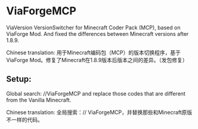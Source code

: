 # ViaForgeMCP
ViaVersion VersionSwitcher for Minecraft Coder Pack (MCP), based on ViaForge Mod. And fixed the differences between Minecraft versions after 1.8.9.

Chinese translation: 用于Minecraft编码包（MCP）的版本切换程序，基于ViaForge Mod。修复了Minecraft在1.8.9版本后版本之间的差异。（发包修复）

## Setup:
Global search: //ViaForgeMCP and replace those codes that are different from the Vanilla Minecraft.

Chinese translation: 全局搜索：// ViaForgeMCP，并替换那些和Minecraft原版不一样的代码。
